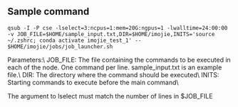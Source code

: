 ## Sample command
```
qsub -I -P cse -lselect=3:ncpus=1:mem=20G:ngpus=1 -lwalltime=24:00:00 -v JOB_FILE=$HOME/sample_input.txt,DIR=$HOME/imojie,INITS='source ~/.zshrc; conda activate imojie_test_1' -- $HOME/imojie/jobs/job_launcher.sh
```
Parameters:\\
JOB_FILE: The file containing the commands to be executed in each of the node. One command per line. sample_input.txt is an example file.\\
DIR: The directory where the command should be executed\\
INITS: Starting commands to execute before the main command\\

The argument to lselect must match the number of lines in $JOB_FILE
